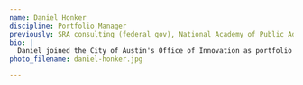 ```yaml
---
name: Daniel Honker
discipline: Portfolio Manager
previously: SRA consulting (federal gov), National Academy of Public Administration
bio: |
  Daniel joined the City of Austin's Office of Innovation as portfolio manager in 2015. He helps organize groups and build effective teams to solve difficult challenges--and get to action. A graduate of The University of Texas at Austin and The George Washington University, Daniel previously worked as a consultant with Federal Government agencies focused on improving performance, opening government, and using data in decision making.
photo_filename: daniel-honker.jpg

---
```

